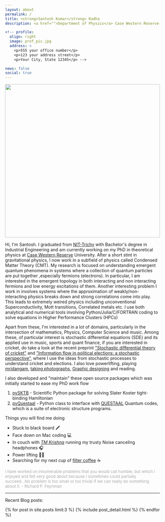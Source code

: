 ```yaml
---
layout: about
permalink: /
title: <strong>Santosh Kumar</strong> Radha
description: <a href="">Department of Physics</a> Case Western Reserve University 

<!-- profile:
  align: right
  image: prof_pic.jpg
  address: >
    <p>555 your office number</p>
    <p>123 your address street</p>
    <p>Your City, State 12345</p> -->

news: false
social: true
---
```

<img src="{{ site.baseurl }}/assets/img/prof.jpg" class="cover" width="100%" height="500" />
<br />

Hi, I'm Santosh. I graduated from [NIT-Trichy](https://en.wikipedia.org/wiki/National_Institute_of_Technology,_Tiruchirappalli) with Bachelor's degree in Industrial Engineering and am currently working on my PhD in theoretical physics at [Case Western Reserve](https://en.wikipedia.org/wiki/Case_Western_Reserve_University) University. After a short stint in gravitational physics, I now work in a subfield of physics called Condensed Matter Theory (CMT). My research is focused on understanding emergent quantum phenomena in systems where a collection of quantum particles are put together ,especially fermions (electrons). In particular, I am interested in the emergent topology in both interacting and non interacting fermions and low energy excitations of them. Another interesting problem I work in involves systems where the approximation of weakly/non-interacting physics breaks down and strong correlations come into play. This leads to extremely weired physics including unconventional Superconductivity, Mott transitions, Correlated metals etc. I use both analytical and numerical tools involving Python/Julia/C/FORTRAN coding to solve equations in Higher Performance Clusters (HPCs)

Apart from these, I'm interested in a lot of domains, particularly in the intersection of mathematics, Physics, Computer Science and music. Among these, of particular interest is stochastic differential equations (SDE) and its applied use in music, sports and quant finance, if you are interested in cricket, do take a look at the recent preprint ["Stochastic differential theory of cricket"](https://arxiv.org/abs/1908.07372) and ["Information flow in political elections: a stochastic perspective"](https://arxiv.org/abs/2009.05198), where I use the ideas from stochastic processes to understand cricket and elections. I also love powerlifting, playing [mridangam](https://en.wikipedia.org/wiki/Mridangam), [taking photographs](https://www.flickr.com/photos/santyphotography/), [Graphic designing](https://www.behance.net/instrumentsantosh) and reading.

I also developed and "maintain" these open source packages which was initially started to ease my PhD work flow
1. [pySKTB](https://github.com/santoshkumarradha/pysktb) - Scientific Python package for solving Slater Koster tight-binding Hamiltonian
2. [pyQuestaal](https://github.com/santoshkumarradha/pyquestaal) - Python class to interface with [QUESTAAL](http://questaal.org) Quantum codes, which is a suite of electronic structure programs. 

Things you will find me doing
- Stuck to black board :crayon:
- Face down on Mac coding :computer:
- In couch with *[TM Krishna](https://en.wikipedia.org/wiki/T._M._Krishna)* running my trusty Noise canceling headphones :headphones:
- Power lifting :weight_lifting_man:
- Searching for my next cup of [filter coffee](https://en.wikipedia.org/wiki/Indian_filter_coffee) :coffee:

<p style="color:darkgrey;font-size:13px">I have worked on innumerable problems that you would call humble, but which I enjoyed and felt very good about because I sometimes could partially succeed...No problem is too small or too trivial if we can really do something about it. - Richard P. Feynman</p>

---
Recent Blog posts:
<div class="blog-index">  
{% for post in site.posts limit:3 %}
{% include post_detail.html %}
{% endfor %}
</div>